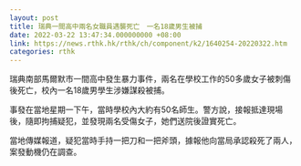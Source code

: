 ```yaml
---
layout: post
title: 瑞典一間高中兩名女職員遇襲死亡　一名18歲男生被捕
date: 2022-03-22 13:47:34.000000000 +08:00
link: https://news.rthk.hk/rthk/ch/component/k2/1640254-20220322.htm
categories: rthk
---
```


瑞典南部馬爾默市一間高中發生暴力事件，兩名在學校工作的50多歲女子被刺傷後死亡，校內一名18歲男學生涉嫌謀殺被捕。

事發在當地星期一下午，當時學校內大約有50名師生。警方說，接報抵達現場後，隨即拘捕疑犯，並發現兩名受傷女子，她們送院後證實死亡。

當地傳媒報道，疑犯當時手持一把刀和一把斧頭，據報他向當局承認殺死了兩人，案發動機仍在調查。
